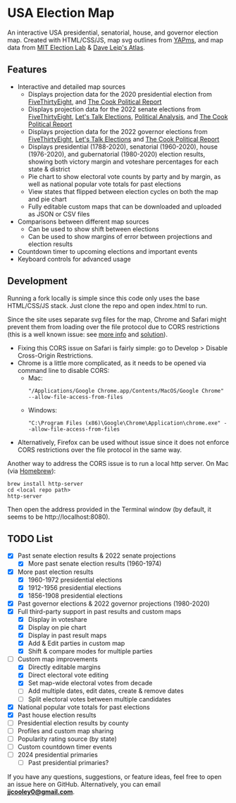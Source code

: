 # USA Election Map

An interactive USA presidential, senatorial, house, and governor election map. Created with HTML/CSS/JS, map svg outlines from [YAPms](https://www.yapms.com), and map data from [MIT Election Lab](https://electionlab.mit.edu/data) & [Dave Leip's Atlas](https://uselectionatlas.org).

## Features

* Interactive and detailed map sources
  * Displays projection data for the 2020 presidential election from [FiveThirtyEight](https://projects.fivethirtyeight.com/polls/president-general/), and [The Cook Political Report](https://cookpolitical.com)
  * Displays projection data for the 2022 senate elections from [FiveThirtyEight](https://projects.fivethirtyeight.com/2022-election-forecast/senate/), [Let's Talk Elections](https://www.youtube.com/channel/UCZ0H9_lidl67AqiC9-RxfvA), [Political Analysis](https://www.youtube.com/channel/UC4bC-T3iypwMjLd-teG-sgQ), and [The Cook Political Report](https://cookpolitical.com)
  * Displays projection data for the 2022 governor elections from [FiveThirtyEight](https://projects.fivethirtyeight.com/2022-election-forecast/governor/), [Let's Talk Elections](https://www.youtube.com/channel/UCZ0H9_lidl67AqiC9-RxfvA) and [The Cook Political Report](https://cookpolitical.com)
  * Displays presidential (1788-2020), senatorial (1960-2020), house (1976-2020), and gubernatorial (1980-2020) election results, showing both victory margin and voteshare percentages for each state & district
  * Pie chart to show electoral vote counts by party and by margin, as well as national popular vote totals for past elections
  * View states that flipped between election cycles on both the map and pie chart
  * Fully editable custom maps that can be downloaded and uploaded as JSON or CSV files
* Comparisons between different map sources
  * Can be used to show shift between elections
  * Can be used to show margins of error between projections and election results
* Countdown timer to upcoming elections and important events
* Keyboard controls for advanced usage

## Development

Running a fork locally is simple since this code only uses the base HTML/CSS/JS stack. Just clone the repo and open index.html to run.

Since the site uses separate svg files for the map, Chrome and Safari might prevent them from loading over the file protocol due to CORS restrictions (this is a well known issue: see [more info](https://stackoverflow.com/a/8456586/) and [solution](https://stackoverflow.com/a/13262673/)).
- Fixing this CORS issue on Safari is fairly simple: go to Develop > Disable Cross-Origin Restrictions.
- Chrome is a little more complicated, as it needs to be opened via command line to disable CORS:
  - Mac:
    ```
    "/Applications/Google Chrome.app/Contents/MacOS/Google Chrome" --allow-file-access-from-files
    ```
  - Windows:
    ```
    "C:\Program Files (x86)\Google\Chrome\Application\chrome.exe" --allow-file-access-from-files
    ```
- Alternatively, Firefox can be used without issue since it does not enforce CORS restrictions over the file protocol in the same way.


Another way to address the CORS issue is to run a local http server. On Mac (via [Homebrew](https://brew.sh)):
```
brew install http-server
cd <local repo path>
http-server
```
Then open the address provided in the Terminal window (by default, it seems to be http://localhost:8080).


## TODO List
- [x] Past senate election results & 2022 senate projections
  - [x] More past senate election results (1960-1974)
- [x] More past election results
  - [x] 1960-1972 presidential elections
  - [x] 1912-1956 presidential elections
  - [x] 1856-1908 presidential elections
- [x] Past governor elections & 2022 governor projections (1980-2020)
- [x] Full third-party support in past results and custom maps
  - [x] Display in voteshare
  - [x] Display on pie chart
  - [x] Display in past result maps
  - [x] Add & Edit parties in custom map
  - [x] Shift & compare modes for multiple parties
- [ ] Custom map improvements
  - [x] Directly editable margins
  - [x] Direct electoral vote editing
  - [x] Set map-wide electoral votes from decade
  - [ ] Add multiple dates, edit dates, create & remove dates
  - [ ] Split electoral votes between multiple candidates
- [x] National popular vote totals for past elections
- [x] Past house election results
- [ ] Presidential election results by county
- [ ] Profiles and custom map sharing
- [ ] Popularity rating source (by state)
- [ ] Custom countdown timer events
- [ ] 2024 presidential primaries
  - [ ] Past presidential primaries?

If you have any questions, suggestions, or feature ideas, feel free to open an issue here on GitHub. Alternatively, you can email **jjcooley0@gmail.com**.
